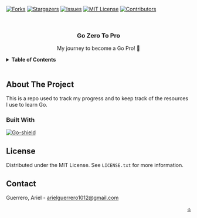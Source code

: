 <a name="readme-top"></a>
<!-- PROJECT SHIELDS -->
<!-- [![LinkedIn][linkedin-shield]][linkedin-url] -->
[![Forks][forks-shield]][forks-url]
[![Stargazers][stars-shield]][stars-url]
[![Issues][issues-shield]][issues-url]
[![MIT License][license-shield]][license-url]
[![Contributors][contributors-shield]][contributors-url]

<!-- PROJECT LOGO -->
<br />
<div align="center">
    <h3 align="center">Go Zero To Pro</h3>
    <p align="center">
      My journey to become a Go Pro! 🚀
    </p>
</div>

<!-- TABLE OF CONTENTS -->
<details>
  <summary><strong>Table of Contents</strong></summary>
  <ol>
    <li><a href="documentation/README.md">Documentation</a></li>
    <li><a href="#about-the-project">About The Project</a></li>
    <li><a href="#license">License</a></li>
    <li><a href="#contact">Contact</a></li>
  </ol>
</details>

<br>

<!-- ABOUT THE PROJECT -->
## **About The Project**

This is a repo used to track my progress and to keep track of the resources I use to learn Go.

### **Built With**

[![Go-shield]][Go-url]

<!-- LICENSE -->
## **License**

Distributed under the MIT License. See `LICENSE.txt` for more information.

<!-- CONTACT -->
## **Contact**

Guerrero, Ariel - <arielguerrero1012@gmail.com>

<p align="right"><a href="#readme-top">🔝</a></p>

<!-- ACKNOWLEDGMENTS -->
<!-- ## Acknowledgments -->

<!-- MARKDOWN LINKS & IMAGES -->
<!-- https://www.markdownguide.org/basic-syntax/#reference-style-links -->
[contributors-shield]: https://img.shields.io/github/contributors/aguerrero232/rust-api.svg?style=for-the-badge
[contributors-url]: https://github.com/aguerrero232/rust-api/graphs/contributors
[forks-shield]: https://img.shields.io/github/forks/aguerrero232/rust-api.svg?style=for-the-badge
[forks-url]: https://github.com/aguerrero232/rust-api/network/members
[stars-shield]: https://img.shields.io/github/stars/aguerrero232/rust-api.svg?style=for-the-badge
[stars-url]: https://github.com/aguerrero232/rust-api/stargazers
[issues-shield]: https://img.shields.io/github/issues/aguerrero232/rust-api.svg?style=for-the-badge
[issues-url]: https://github.com/aguerrero232/rust-api/issues

[license-shield]: https://img.shields.io/github/license/aguerrero232/rust-api.svg?style=for-the-badge

[license-url]: https://github.com/aguerrero232/rust-api/blob/main/LICENSE.txt

[Go-shield]: https://img.shields.io/badge/Go-00ADD8?style=for-the-badge&logo=go&logoColor=white
[Go-url]: https://golang.org/
